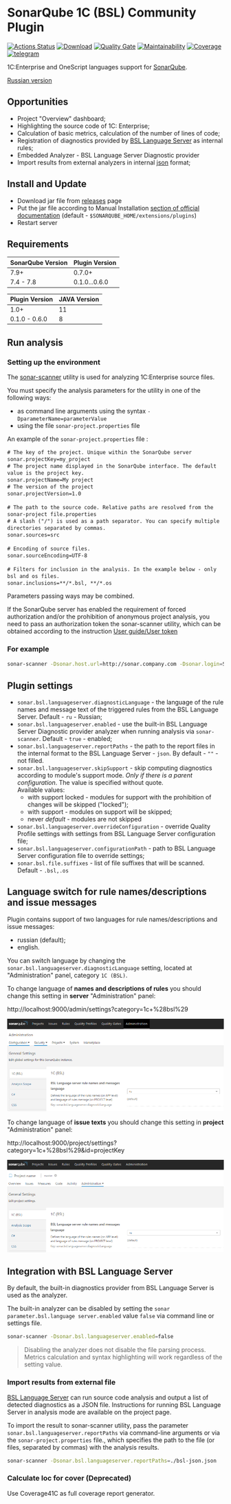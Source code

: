 # SonarQube 1C (BSL) Community Plugin

[![Actions Status](https://github.com/1c-syntax/sonar-bsl-plugin-community/workflows/Java%20CI/badge.svg)](https://github.com/1c-syntax/sonar-bsl-plugin-community/actions)
[![Download](https://img.shields.io/github/release/1c-syntax/sonar-bsl-plugin-community.svg?label=download&style=flat)](https://github.com/1c-syntax/sonar-bsl-plugin-community/releases/latest)
[![Quality Gate](https://sonarcloud.io/api/project_badges/measure?project=1c-syntax_sonar-bsl-plugin-community&metric=alert_status)](https://sonarcloud.io/dashboard?id=1c-syntax_sonar-bsl-plugin-community)
[![Maintainability](https://sonarcloud.io/api/project_badges/measure?project=1c-syntax_sonar-bsl-plugin-community&metric=sqale_rating)](https://sonarcloud.io/dashboard?id=1c-syntax_sonar-bsl-plugin-community)
[![Coverage](https://sonarcloud.io/api/project_badges/measure?project=1c-syntax_sonar-bsl-plugin-community&metric=coverage)](https://sonarcloud.io/dashboard?id=1c-syntax_sonar-bsl-plugin-community)
[![telegram](https://img.shields.io/badge/telegram-chat-green.svg)](https://t.me/bsl_language_server)

1C:Enterprise and OneScript languages support for [SonarQube](http://sonarqube.org).

[Russian version](../index.md)

## Opportunities

- Project "Overview" dashboard;
- Highlighting the source code of 1C: Enterprise;
- Calculation of basic metrics, calculation of the number of lines of code;
- Registration of diagnostics provided by [BSL Language Server](https://1c-syntax.github.io/bsl-language-server) as internal rules; 
- Embedded Analyzer - BSL Language Server Diagnostic provider
- Import results from external analyzers in internal [json](https://1c-syntax.github.io/bsl-language-server/reporters/json.html) format;

## Install and Update

- Download jar file from [releases](https://github.com/1c-syntax/sonar-bsl-plugin-community/releases) page
- Put the jar file according to Manual Installation [section of official documentation](https://docs.sonarqube.org/latest/setup/install-plugin/) (default - `$SONARQUBE_HOME/extensions/plugins`)
- Restart server

## Requirements

SonarQube Version | Plugin Version
------------------|------------------
7.9+              | 0.7.0+
7.4 - 7.8         | 0.1.0...0.6.0

Plugin Version | JAVA Version
---------------|----------------
1.0+           | 11
0.1.0 - 0.6.0  | 8

## Run analysis

### Setting up the environment

The [sonar-scanner](https://docs.sonarqube.org/display/SCAN/Analyzing+with+SonarQube+Scanner) utility is used for analyzing 1C:Enterprise source files.

You must specify the analysis parameters for the utility in one of the following ways:

- as command line arguments using the syntax `-DparameterName=parameterValue`
- using the file `sonar-project.properties` file

An example of the `sonar-project.properties` file :

```properties
# The key of the project. Unique within the SonarQube server
sonar.projectKey=my_project
# The project name displayed in the SonarQube interface. The default value is the project key.
sonar.projectName=My project
# The version of the project
sonar.projectVersion=1.0
 
# The path to the source code. Relative paths are resolved from the sonar-project file.properties
# A slash ("/") is used as a path separator. You can specify multiple directories separated by commas.
sonar.sources=src
 
# Encoding of source files. 
sonar.sourceEncoding=UTF-8

# Filters for inclusion in the analysis. In the example below - only bsl and os files.
sonar.inclusions=**/*.bsl, **/*.os
```

Parameters passing ways may be combined.

If the SonarQube server has enabled the requirement of forced authorization and/or the prohibition of anonymous project analysis, you need to pass an authorization token the sonar-scanner utility, which can be obtained according to the instruction [User guide/User token](https://docs.sonarqube.org/latest/user-guide/user-token/)

### For example

```sh
sonar-scanner -Dsonar.host.url=http://sonar.company.com -Dsonar.login=SONAR_AUTH_TOKEN
```

## Plugin settings

- `sonar.bsl.languageserver.diagnosticLanguage` - the language of the rule names and message text of the triggered rules from the BSL Language Server. Default - `ru` - Russian;
- `sonar.bsl.languageserver.enabled` - use the built-in BSL Language Server Diagnostic provider analyzer when running analysis via `sonar-scanner`. Default - `true` - enabled;
- `sonar.bsl.languageserver.reportPaths` - the path to the report files in the internal format to the BSL Language Server - `json`. By default - `""` - not filled.
- `sonar.bsl.languageserver.skipSupport` - skip computing diagnostics according to module's support mode. *Only if there is a parent configuration*. The value is specified without quote.  
Available values:  
    * with support locked - modules for support with the prohibition of changes will be skipped ("locked");
    * with support - modules on support will be skipped;
    * never *default* - modules are not skipped
- `sonar.bsl.languageserver.overrideConfiguration` - override Quality Profile settings with settings from BSL Language Server configuration file;
- `sonar.bsl.languageserver.configurationPath` - path to BSL Language Server configuration file to override settings;
- `sonar.bsl.file.suffixes` - list of file suffixes that will be scanned. Default - `.bsl,.os`

## Language switch for rule names/descriptions and issue messages

Plugin contains support of two languages for rule names/descriptions and issue messages:

* russian (default);
* english.

You can switch language by changing the `sonar.bsl.languageserver.diagnosticLanguage` setting, located at "Administration" panel, category `1C (BSL)`.

To change language of **names and descriptions of rules** you should change this setting in **server** "Administration" panel:

http://localhost:9000/admin/settings?category=1c+%28bsl%29

![Rule names](../images/ruleNames.png)

To change language of **issue texts** you should change this setting in **project** "Administration" panel:

http://localhost:9000/project/settings?category=1c+%28bsl%29&id=projectKey

![Rule names](../images/issueTexts.png)

## Integration with BSL Language Server

By default, the built-in diagnostics provider from BSL Language Server is used as the analyzer.

The built-in analyzer can be disabled by setting the `sonar parameter.bsl.language server.enabled` value `false` via command line or settings file.

```sh
sonar-scanner -Dsonar.bsl.languageserver.enabled=false
```

> Disabling the analyzer does not disable the file parsing process. Metrics calculation and syntax highlighting will work regardless of the setting value.

### Import results from external file

[BSL Language Server](https://github.com/1c-syntax/bsl-language-server) can run source code analysis and output a list of detected diagnostics as a JSON file. Instructions for running BSL Language Server in analysis mode are available on the project page.

To import the result to sonar-scanner utility, pass the parameter `sonar.bsl.languageserver.reportPaths` via command-line arguments or via the `sonar-project.properties` file., which specifies the path to the file (or files, separated by commas) with the analysis results.

```sh
sonar-scanner -Dsonar.bsl.languageserver.reportPaths=./bsl-json.json
```

### Calculate loc for cover (Deprecated) 
Use Coverage41C as full coverage report generator. 
